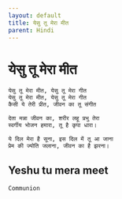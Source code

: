 ```yaml
---
layout: default
title: येसु तू मेरा मीत
parent: Hindi
---
```

# येसु तू मेरा मीत
```
येसु तू मेरा मीत, येसु तू मेरा गीत
येसु तू मेरा मीत, येसु तू मेरा गीत
कैसी ये तेरी प्रीत, जीवन का तू संगीत

देता मन्ना जीवन का, शरीर लहू प्रभु तेरा
स्वर्गीय भोजन हमारा, तू है कृपा धारा।

ये दिल मेरा है सूना, इस दिल में तू आ जाना
प्रेम की ज्योति जलाना, जीवन का है झरना।
```

## Yeshu tu mera meet

`Communion`